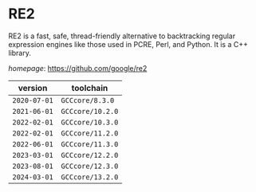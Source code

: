 # RE2

RE2 is a fast, safe, thread-friendly alternative to backtracking regular expression engines like those used in PCRE, Perl, and Python. It is a C++ library.

*homepage*: <https://github.com/google/re2>

version | toolchain
--------|----------
``2020-07-01`` | ``GCCcore/8.3.0``
``2021-06-01`` | ``GCCcore/10.2.0``
``2022-02-01`` | ``GCCcore/10.3.0``
``2022-02-01`` | ``GCCcore/11.2.0``
``2022-06-01`` | ``GCCcore/11.3.0``
``2023-03-01`` | ``GCCcore/12.2.0``
``2023-08-01`` | ``GCCcore/12.3.0``
``2024-03-01`` | ``GCCcore/13.2.0``
